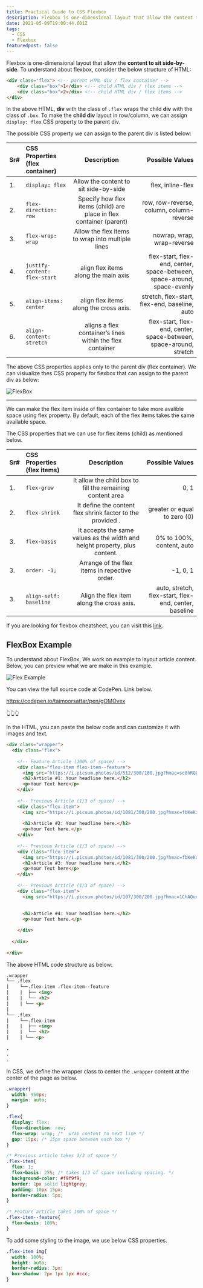 ```yaml
---
title: Practical Guide to CSS Flexbox
description: Flexbox is one-dimensional layout that allow the content to sit side-by-side.
date: 2021-05-09T19:00:44.601Z
tags:
  - CSS
  - Flexbox
featuredpost: false
---
```


Flexbox is one-dimensional layout that allow the **content to sit side-by-side**. To understand about flexbox, consider the below structure of HTML:

```html
<div class="flex"> <!-- parent HTML div / flex container -->
    <div class="box">1</div> <!-- child HTML div / flex items -->
    <div class="box">2</div> <!-- child HTML div / flex items -->
</div>
```

In the above HTML, **div** with the class of `.flex` wraps the child **div** with the class of `.box`. To make the **child div** layout in row/column, we can assign `display: flex` CSS property to the parent div.  

The possible CSS property we can assign to the parent div is listed below:

| Sr#  | CSS Properties (flex container) |                             Description                             |                                                         Possible Values |
| :--- | :------------------------------ | :-----------------------------------------------------------------: | ----------------------------------------------------------------------: |
| 1.   | `display: flex`                 |                Allow the content to sit side-by-side                |                                                       flex, inline-flex |
| 2.   | `flex-direction: row`           | Specify how flex items (child) are place in flex container (parent) |                                row, row-reverse, column, column-reverse |
| 3.   | `flex-wrap: wrap`               |          Allow the flex items to wrap into multiple lines           |                                              nowrap, wrap, wrap-reverse |
| 4.   | `justify-content: flex-start`   |                align flex items along the main axis                 | flex-start, flex-end, center, space-between, space-around, space-evenly |
| 5.   | `align-items: center`           |               align flex items along the cross axis.                |                           stretch, flex-start, flex-end, baseline, auto |
| 6.   | `align-content: stretch`        |      aligns a flex container’s lines within the flex container      |      flex-start, flex-end, center, space-between, space-around, stretch |


The above CSS properties applies only to the parent div (flex container). We can visiualize thes CSS property for flexbox that can assign to the parent div as below:

![FlexBox](./flex-box.png)

---

We can make the flex item inside of flex container to take more avalible space using flex property. By default, each of the flex items takes the same available space.

The CSS properties that we can use for flex items (child) as mentioned below. 

| Sr#  | CSS Properties (flex items) |                                Description                                 |                                       Possible Values |
| :--- | :-------------------------- | :------------------------------------------------------------------------: | ----------------------------------------------------: |
| 1.   | `flex-grow`                 |         It allow the child box to fill the remaining content area          |                                                  0, 1 |
| 2.   | `flex-shrink`               |     It define the content flex shrink factor to the provided <number>.     |                          greater or equal to zero (0) |
| 3.   | `flex-basis`                | It accepts the same values as the width and height property, plus content. |                             0% to 100%, content, auto |
| 3.   | `order: -1;`                |               Arrange of the flex items in repective order.                |                                              -1, 0, 1 |
| 3.   | `align-self: baseline`      |                 Align the flex item along the cross axis.                  | auto, stretch, flex-start, flex-end, center, baseline |

If you are looking for flexbox cheatsheet, you can visit this [link](https://yoksel.github.io/flex-cheatsheet).


## FlexBox Example

To understand about FlexBox, We work on example to layout article content. Below, you can preview what we are make in this example.

![Flex Example](./flex-example.jpg)


You can view the full source code at CodePen. Link below. 

https://codepen.io/taimoorsattar/pen/gOMOvex

👆👆👆

In the HTML, you can paste the below code and can customize it with images and text.

```html
<div class="wrapper">
  <div class="flex">
    
    <!-- Feature Article (100% of space) -->
    <div class="flex-item flex-item--feature">
      <img src="https://i.picsum.photos/id/512/300/100.jpg?hmac=sc8hRQLFQFIAMBMm9e7crSQlzbtRFRbqZE4N_fMhooY" alt="cat" />
      <h2>Article #1: Your headline here.</h2>
      <p>Your Text here</p>
    </div>
    
    <!-- Previous Article (1/3 of space) -->
    <div class="flex-item">
      <img src="https://i.picsum.photos/id/1081/300/200.jpg?hmac=fbKeKxgZkfNvHihq19otFEq3XIIskrkKx0agOvAsFlI" alt="cat" />
      
      <h2>Article #2: Your headline here.</h2>
      <p>Your Text here.</p>
    </div>
    
    <!-- Previous Article (1/3 of space) -->
    <div class="flex-item">
      <img src="https://i.picsum.photos/id/1081/300/200.jpg?hmac=fbKeKxgZkfNvHihq19otFEq3XIIskrkKx0agOvAsFlI" alt="cat" />
      <h2>Article #3: Your headline here.</h2>
      <p>Your Text here</p>
    </div>
    
    <!-- Previous Article (1/3 of space) -->
    <div class="flex-item">
      <img src="https://i.picsum.photos/id/107/300/200.jpg?hmac=1ChAQunGwvU9ZitmS9YO3D5NBW_bFoYG1mg_5qWfAZ4" alt="cat" />
      
      
      <h2>Article #4: Your headline here.</h2>
      <p>Your Text here.</p>

    </div>
    
  </div>
  
</div>
```

The above HTML code structure as below:

```html
.wrapper
└── .flex
|    └──.flex-item .flex-item--feature
|    |	├── <img>
|    |	└── <h2>
|    | └── <p>
|
└── .flex
|    └──.flex-item
|    |	├── <img>
|    |	└── <h2>
|    | └── <p>

.
.
.
```


In CSS, we define the wrapper class to center the `.wrapper` content at the center of the page as below. 

```css
.wrapper{
  width: 960px;
  margin: auto;
}
```


```css
.flex{
  display: flex;
  flex-direction: row;
  flex-wrap: wrap; /*  wrap content to next line */
  gap: 15px; /* 15px space between each box */
}

/* Previous article takes 1/3 of space */
.flex-item{
  flex: 1;
  flex-basis: 25%; /* takes 1/3 of space including spacing. */
  background-color: #f9f9f9;
  border: 1px solid lightgrey;
  padding: 10px 15px;
  border-radius: 5px;
}

/* Feature article takes 100% of space */
.flex-item--feature{
  flex-basis: 100%;
}
```

To add some styling to the image, we use below CSS properties.

```css
.flex-item img{
  width: 100%;
  height: auto;
  border-radius: 3px;
  box-shadow: 2px 1px 1px #ccc;
}
```